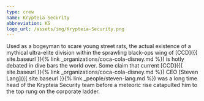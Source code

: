 ```yaml
---
type: crew
name: Krypteia Security
abbreviation: KS
logo_url: /assets/img/Krypteia-Security.png
---
```

Used as a bogeyman to scare young street rats, the actual existence of a mythical ultra-elite division within the sprawling black-ops wing of [CCD]({{ site.baseurl }}{% link _organizations/coca-cola-disney.md %}) is hotly debated in dive bars the world over. Some claim that current [CCD]({{ site.baseurl }}{% link _organizations/coca-cola-disney.md %}) CEO [Steven Lang]({{ site.baseurl }}{% link _people/steven-lang.md %}) was a long time head of the Krypteia Security team before a meteoric rise catapulted him to the top rung on the corporate ladder.
